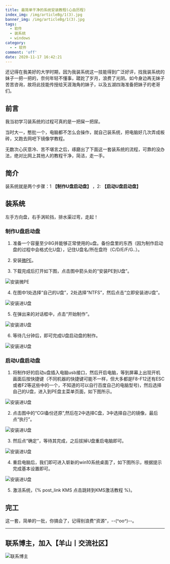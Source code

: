 ```yaml
---
title: 最简单干净的系统安装教程(心血历程)
index_img: /img/articleBg/1(3).jpg
banner_img: /img/articleBg/1(3).jpg
tags:
  - 软件
  - 装系统
  - windows
category:
  - - 软件
comment: 'off'
date: 2020-11-17 16:42:21
---
```


还记得在我美好的大学时期，因为我装系统这一技能得到广泛好评，找我装系统的妹子一把一把的，奈何年轻不懂事，蹉跎了岁月，浪费了光阴。如今身边再无妹子苦苦咨询，故将此技能传授给天涯海角的妹子，以及五湖四海准备把妹子的老哥们。

## 前言

我当初学习装系统的过程可真的是一把屎一把尿。

当时大一，憨批一个，电脑都不怎么会操作，就自己装系统，把电脑好几次弄成板砖，又跑去网吧下镜像学教程。

无数次心灰意冷、苦不堪言之后，琢磨出了下面这一套装系统的流程，可靠的没办法，绝对比网上其他人的教程干净，简洁，走一手。

## 简介

装系统就是两个步骤：1 **【制作U盘启动盘】** ，2: **【启动U盘启动盘】**

## 装系统

左手方向盘，右手涡轮挡，排水渠过弯，走起！

### 制作U盘启动盘

1. 准备一个容量至少8G并能够正常使用的u盘。备份盘里的东西（因为制作启动盘的过程中会格式化U盘），记住U盘名/所在盘符（C/D/E/F/G..）。

2. 安装[微PE](http://www.wepe.com.cn/)。
  
3. 下载完成后打开如下图，点击图中箭头处的“安装PE到U盘”。

![安装微PE](/img/articleContent/zhuangXiTong1.png)

4. 在图中1处选择“自己的U盘”，2处选择“NTFS”，然后点击“立即安装进U盘”。

![安装进U盘](/img/articleContent/zhuangXiTong2.png)

5. 在弹出来的对话框中，点击“开始制作”。

![安装进U盘](/img/articleContent/zhuangXiTong3.png)

6. 等待几分钟后，即可完成U盘启动盘的制作。

![安装进U盘](/img/articleContent/zhuangXiTong4.png)

### 启动U盘启动盘

1. 将制作好的启动u盘插入电脑usb接口，然后开启电脑，等到屏幕上出现开机画面后按快捷键（不同机器的快捷键可能不一样，但大多都是F8-F12还有ESC或者F2等这些中的一个，不知道的可以自行百度自己的电脑型号)，然后选择自己的U盘，进入到PE盘主菜单页面，如下图所示。

![安装进U盘](/img/articleContent/zhuangXiTong5.png)

2. 点击图中的“CGI备份还原”,然后在2中选择C盘，3中选择自己的镜像，最后点“执行”。

![安装进U盘](/img/articleContent/zhuangXiTong6.png)

3. 然后点“确定”，等待其完成，之后拔掉U盘重启电脑即可。

![安装进U盘](/img/articleContent/zhuangXiTong7.png)

4. 重启电脑后，我们即可进入崭新的win10系统桌面了，如下图所示，根据提示完成基本设置即可。

![安装进U盘](/img/articleContent/zhuangXiTong8.png)

5. 激活系统，{% post_link KMS 点击跳转到KMS激活教程 %}。

## 完工

这一套，简单的一批，你搞会了，记得别浪费"资源"，--(^oo^)--。

---

## 联系博主，加入【羊山丨交流社区】
![联系博主](/img/icon/wechatFindMe.png)